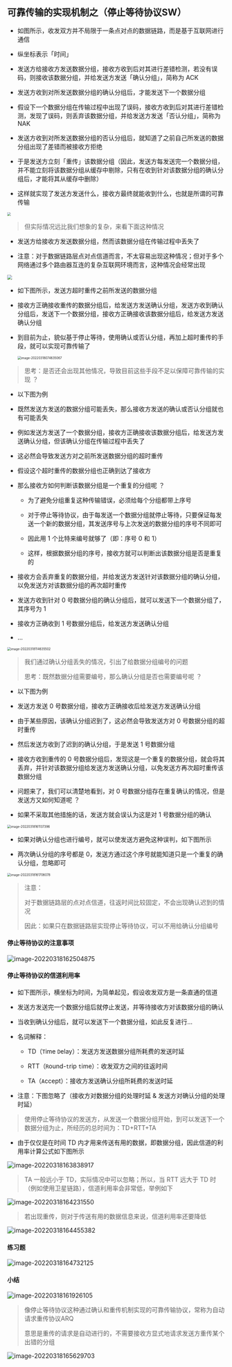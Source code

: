 ## 可靠传输的实现机制之（停止等待协议SW）

- 如图所示，收发双方并不局限于一条点对点的数据链路，而是基于互联网进行通信

- 纵坐标表示「时间」

- 发送方给接收方发送数据分组，接收方收到后对其进行差错检测，若没有误码，则接收该数据分组，并给发送方发送「确认分组」，简称为 ACK

- 发送方收到对所发送数据分组的确认分组后，才能发送下一个数据分组

- 假设下一个数据分组在传输过程中出现了误码，接收方收到后对其进行差错检测，发现了误码，则丢弃该数据分组，并给发送方发送「否认分组」，简称为 NAK

- 发送方收到对所发送数据分组的否认分组后，就知道了之前自己所发送的数据分组出现了差错而被接收方拒绝

- 于是发送方立刻「重传」该数据分组（因此，发送方每发送完一个数据分组，并不能立刻将该数据分组从缓存中剔除，只有在收到针对该数据分组的确认分组后，才能将其从缓存中删除）

- 这样就实现了发送方发送什么，接收方最终就能收到什么，也就是所谓的可靠传输

<img src="https://aliyun-oss-lpj.oss-cn-qingdao.aliyuncs.com/images/by-picgo/image-20220317230318113.png" style="zoom:50%;" />

> 但实际情况远比我们想象的复杂，来看下面这种情况

- 发送方给接收方发送数据分组，然而该数据分组在传输过程中丢失了

- 注意：对于数据链路层点对点信道而言，不太容易出现这种情况；但对于多个网络通过多个路由器互连的复杂互联网环境而言，这种情况会经常出现

<img src="https://aliyun-oss-lpj.oss-cn-qingdao.aliyuncs.com/images/png-mass/%E8%B6%85%E6%97%B6%E9%87%8D%E4%BC%A0%E7%9A%84%E5%8E%9F%E5%9B%A0.png" style="zoom:67%;" />

- 如下图所示，发送方超时重传之前所发送的数据分组

- 接收方正确接收重传的数据分组后，给发送方发送确认分组，发送方收到确认分组后，发送下一个数据分组，接收方正确接收该数据分组后，给发送方发送确认分组

- 到目前为止，貌似基于停止等待，使用确认或否认分组，再加上超时重传的手段，就可以实现可靠传输了
	
	<img src="https://aliyun-oss-lpj.oss-cn-qingdao.aliyuncs.com/images/by-picgo/image-20220318074635067.png" alt="image-20220318074635067" style="zoom:50%;" />

> 思考：是否还会出现其他情况，导致目前这些手段不足以保障可靠传输的实现 ？

- 以下图为例

- 既然发送方发送的数据分组可能丢失，那么接收方发送的确认或否认分组就也有可能丢失

- 例如发送方发送了一个数据分组，接收方正确接收该数据分组后，给发送方发送确认分组，但该确认分组在传输过程中丢失了

- 这必然会导致发送方对之前所发送数据分组的超时重传

- 假设这个超时重传的数据分组也正确到达了接收方

- 那么接收方如何判断该数据分组是一个重复的分组呢 ？

	- 为了避免分组重复这种传输错误，必须给每个分组都带上序号

	- 对于停止等待协议，由于每发送一个数据分组就停止等待，只要保证每发送一个新的数据分组，其发送序号与上次发送的数据分组的序号不同即可

	- 因此用 1 个比特来编号就够了（即：序号 0 和 1）

	- 这样，根据数据分组的序号，接收方就可以判断出该数据分组是否是重复的

- 接收方会丢弃重复的数据分组，并给发送方发送针对该数据分组的确认分组，以免发送方对该数据分组的再次超时重传

- 发送方收到针对 0 号数据分组的确认分组后，就可以发送下一个数据分组了，其序号为 1

- 接收方正确收到 1 号数据分组后，给发送方发送确认分组

- ...

<img src="https://aliyun-oss-lpj.oss-cn-qingdao.aliyuncs.com/images/by-picgo/image-20220318114635502.png" alt="image-20220318114635502" style="zoom:50%;" />

> 我们通过确认分组丢失的情况，引出了给数据分组编号的问题
>
> 思考：既然数据分组需要编号，那么确认分组是否也需要编号呢 ？

- 以下图为例

- 发送方发送 0 号数据分组，接收方正确接收后给发送方发送确认分组

- 由于某些原因，该确认分组迟到了，这必然会导致发送方对 0 号数据分组的超时重传

- 然后发送方收到了迟到的确认分组，于是发送 1 号数据分组

- 接收方收到重传的 0 号数据分组后，发现这是一个重复的数据分组，就会将其丢弃，并针对该数据分组给发送方发送确认分组，以免发送方再次超时重传该数据分组

- 问题来了，我们可以清楚地看到，对 0 号数据分组存在重复确认的情况，但是发送方又如何知道呢 ？

- 如果不采取其他措施的话，发送方就会误认为这是对 1 号数据分组的确认

<img src="https://aliyun-oss-lpj.oss-cn-qingdao.aliyuncs.com/images/by-picgo/image-20220318161137396.png" alt="image-20220318161137396" style="zoom:50%;" />

- 如果对确认分组也进行编号，就可以使发送方避免这种误判，如下图所示

- 两次确认分组的序号都是 0，发送方通过这个序号就能知道只是一个重复的确认分组，忽略即可

<img src="https://aliyun-oss-lpj.oss-cn-qingdao.aliyuncs.com/images/by-picgo/image-20220318161706078.png" alt="image-20220318161706078" style="zoom:50%;" />

> 注意：
>
> 对于数据链路层的点对点信道，往返时间比较固定，不会出现确认迟到的情况
>
> 因此：如果只在数据链路层实现停止等待协议，可以不用给确认分组编号

#### 停止等待协议的注意事项

![image-20220318162504875](https://aliyun-oss-lpj.oss-cn-qingdao.aliyuncs.com/images/by-picgo/image-20220318162504875.png)

#### 停止等待协议的信道利用率

- 如下图所示，横坐标为时间，为简单起见，假设收发双方是一条直通的信道

- 发送方发送完一个数据分组后就停止发送，并等待接收方对该数据分组的确认

- 当收到确认分组后，就可以发送下一个数据分组，如此反复进行...

- 名词解释：

	- TD（`T`ime `D`elay）：发送方发送数据分组所耗费的发送时延

	- RTT（`R`ound-`t`rip `t`ime）：收发双方之间的往返时间

	- TA（`A`ccept）：接收方发送确认分组所耗费的发送时延

- 注意：下图忽略了（接收方对数据分组的处理时延 & 发送方对确认分组的处理时延）

> 使用停止等待协议的发送方，从发送一个数据分组开始，到可以发送下一个数据分组为止，所经历的总时间为：TD+RTT+TA

- 由于仅仅是在时间 TD 内才用来传送有用的数据，即数据分组，因此信道的利用率计算公式如下图所示

![image-20220318163838917](https://aliyun-oss-lpj.oss-cn-qingdao.aliyuncs.com/images/by-picgo/image-20220318163838917.png)

> TA 一般远小于 TD，实际情况中可以忽略；所以，当 RTT 远大于 TD 时（例如使用卫星链路），信道利用率会非常低，举例如下

![image-20220318164231550](https://aliyun-oss-lpj.oss-cn-qingdao.aliyuncs.com/images/by-picgo/image-20220318164231550.png)

> 若出现重传，则对于传送有用的数据信息来说，信道利用率还要降低

![image-20220318164455382](https://aliyun-oss-lpj.oss-cn-qingdao.aliyuncs.com/images/by-picgo/image-20220318164455382.png)

#### 练习题

![image-20220318164732125](https://aliyun-oss-lpj.oss-cn-qingdao.aliyuncs.com/images/by-picgo/image-20220318164732125.png)

#### 小结

![image-20220318161926105](https://aliyun-oss-lpj.oss-cn-qingdao.aliyuncs.com/images/by-picgo/image-20220318161926105.png)

> 像停止等待协议这种通过确认和重传机制实现的可靠传输协议，常称为自动请求重传协议ARQ
> 
> 意思是重传的请求是自动进行的，不需要接收方显式地请求发送方重传某个出错的分组

![image-20220318165629703](https://aliyun-oss-lpj.oss-cn-qingdao.aliyuncs.com/images/by-picgo/image-20220318165629703.png)
